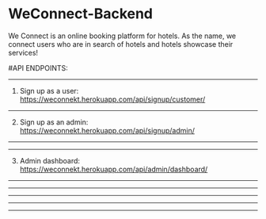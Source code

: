 # WeConnect-Backend
We Connect is an online booking platform for hotels. As the name, we connect users who are in search of hotels  and hotels showcase their services!


#API ENDPOINTS: 
**** 

1. Sign up as a user: https://weconnekt.herokuapp.com/api/signup/customer/
**** 
<!-- 2. Login as a user: -->
<!-- **** -->

2. Sign up as an admin: https://weconnekt.herokuapp.com/api/signup/admin/

**** 
<!-- 4. Login as admin: -->
<!-- ****  -->
**** 
3. Admin dashboard: https://weconnekt.herokuapp.com/api/admin/dashboard/
**** 
**** 
**** 
**** 
**** 
